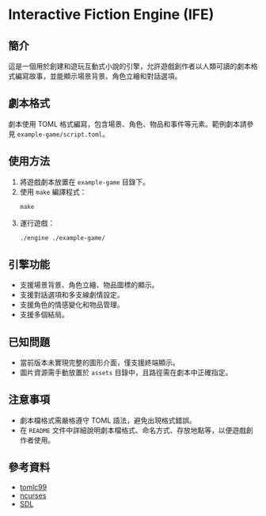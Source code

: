 # Interactive Fiction Engine (IFE)

## 簡介
這是一個用於創建和遊玩互動式小說的引擎，允許遊戲創作者以人類可讀的劇本格式編寫故事，並能顯示場景背景、角色立繪和對話選項。

## 劇本格式
劇本使用 TOML 格式編寫，包含場景、角色、物品和事件等元素。範例劇本請參見 `example-game/script.toml`。

## 使用方法
1. 將遊戲劇本放置在 `example-game` 目錄下。
2. 使用 `make` 編譯程式：
    ```bash
    make
    ```
3. 運行遊戲：
    ```bash
    ./engine ./example-game/
    ```

## 引擎功能
- 支援場景背景、角色立繪、物品圖標的顯示。
- 支援對話選項和多支線劇情設定。
- 支援角色的情感變化和物品管理。
- 支援多個結局。

## 已知問題
- 當前版本未實現完整的圖形介面，僅支援終端顯示。
- 圖片資源需手動放置於 `assets` 目錄中，且路徑需在劇本中正確指定。

## 注意事項
- 劇本檔格式需嚴格遵守 TOML 語法，避免出現格式錯誤。
- 在 `README` 文件中詳細說明劇本檔格式、命名方式、存放地點等，以便遊戲創作者使用。

## 參考資料
- [tomlc99](https://github.com/cktan/tomlc99)
- [ncurses](https://invisible-island.net/ncurses/)
- [SDL](https://www.libsdl.org/)
